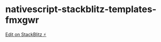 # nativescript-stackblitz-templates-fmxgwr

[Edit on StackBlitz ⚡️](https://stackblitz.com/edit/nativescript-stackblitz-templates-fmxgwr)